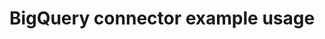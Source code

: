 ---
title: BigQuery connector example usage
weight: 1
variants: -flyte -serverless +byoc +byok
layout: py_example
example_file: /external/unionai-examples/integrations/connectors/bigquery_connector/bigquery_connector/bigquery_connector_example_usage.py
---